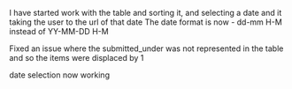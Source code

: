 I have started work with the table and sorting it, and selecting a date and it taking the user to the url of that date
The date format is now - dd-mm H-M instead of YY-MM-DD H-M


Fixed an issue where the submitted_under was not represented in the table and so the items were displaced by 1 

date selection now working